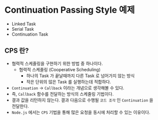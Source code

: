 # Continuation Passing Style 예제

- Linked Task
- Serial Task
- Continuation Task

## CPS 란?

- 협력적 스케줄링을 구현하기 위한 방법 중 하나이다.
    - 협력적 스케줄링 (Cooperative Scheduling)
        - 하나의 Task 가 끝날때까지 다른 Task 로 넘어가지 않는 방식
        - 작은 단위의 많은 Task 를 실행하는데 적합하다.
- `Continuation` -> `Callback` 이라는 개념으로 생각해볼 수 있다.
- 즉, `Callback` 함수를 전달하는 방식의 스케줄링 기법이다.
- 결과 값을 리턴하지 않는다. 결과 다음으로 수행될 `코드 조각` 인 `Continuation` 을 전달한다.
- `Node.js` 에서는 `CPS` 기법을 통해 많은 요청을 동시에 처리할 수 있는 이유이다.
